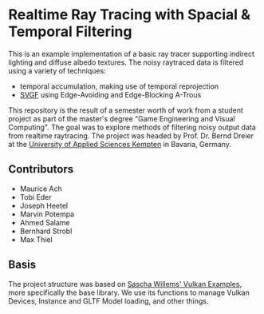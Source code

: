 # Realtime Ray Tracing with Spacial & Temporal Filtering

This is an example implementation of a basic ray tracer supporting indirect lighting and diffuse albedo textures. 
The noisy raytraced data is filtered using a variety of techniques:
* temporal accumulation, making use of temporal reprojection
* [SVGF](https://research.nvidia.com/publication/2017-07_Spatiotemporal-Variance-Guided-Filtering%3A) using Edge-Avoiding and Edge-Blocking A-Trous

This repository is the result of a semester worth of work from a student project as part of the master's degree "Game Engineering and Visual Computing". The goal was to explore methods of filtering noisy output data from realtime raytracing.
The project was headed by Prof. Dr. Bernd Dreier at the [University of Applied Sciences Kempten](https://hs-kempten.de) in Bavaria, Germany.

## Contributors
* Maurice Ach
* Tobi Eder
* Joseph Heetel
* Marvin Potempa
* Ahmed Salame
* Bernhard Strobl
* Max Thiel

## Basis
The project structure was based on [Sascha Willems' Vulkan Examples](https://github.com/SaschaWillems/Vulkan), more specifically the base library. We use its functions to manage Vulkan Devices, Instance and GLTF Model loading, and other things.